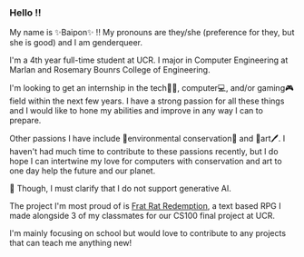 ### Hello ‼️

My name is ✨Baipon✨ !! My pronouns are they/she (preference for they, but she is good) and I am genderqueer.

I'm a 4th year full-time student at UCR. I major in Computer Engineering at Marlan and Rosemary Bounrs College of Engineering.

I'm looking to get an internship in the tech🐱‍💻, computer💻, and/or gaming🎮 field within the next few years. I have a strong passion for all these things and I would like to hone my abilities and improve in any way I can to prepare.

Other passions I have include 🌱environmental conservation🌱 and 🎨art🖊️. I haven't had much time to contribute to these passions recently, but I do hope I can intertwine my love for computers with conservation and art to one day help the future and our planet. 

🚨 Though, I must clarify that I do not support generative AI. 

The project I'm most proud of is [Frat Rat Redemption](https://github.com/bphimmala/Frat-Rat-Redemption-Official), a text based RPG I made alongside 3 of my classmates for our CS100 final project at UCR.

I'm mainly focusing on school but would love to contribute to any projects that can teach me anything new!
